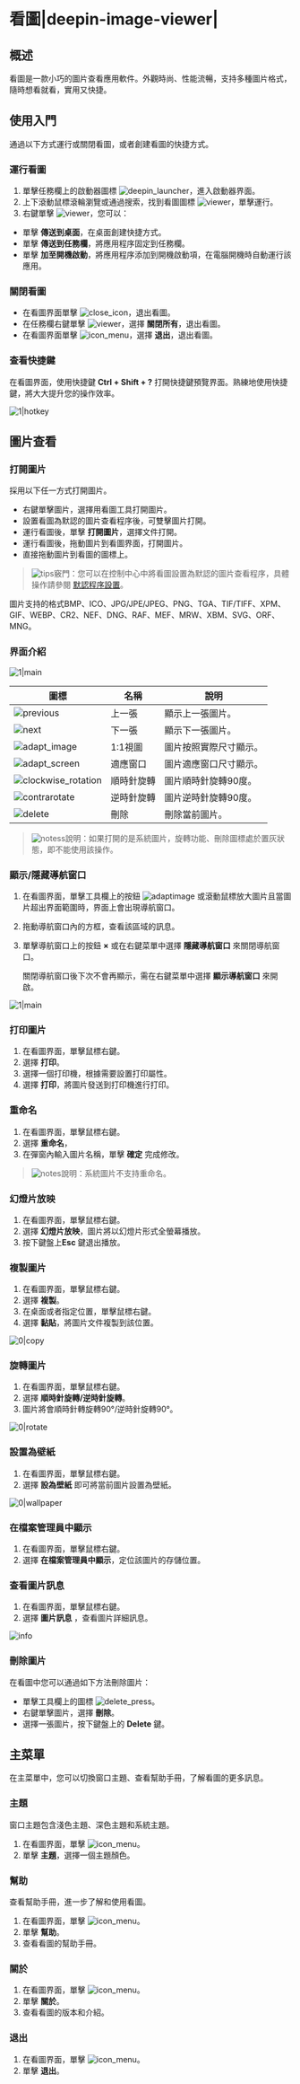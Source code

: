 # 看圖|deepin-image-viewer|

## 概述


看圖是一款小巧的圖片查看應用軟件。外觀時尚、性能流暢，支持多種圖片格式，隨時想看就看，實用又快捷。


## 使用入門

通過以下方式運行或關閉看圖，或者創建看圖的快捷方式。

### 運行看圖

1. 單擊任務欄上的啟動器圖標 ![deepin_launcher](../common/deepin_launcher.svg)，進入啟動器界面。
2. 上下滾動鼠標滾輪瀏覽或通過搜索，找到看圖圖標 ![viewer](../common/deepin_image_viewer.svg)，單擊運行。
3. 右鍵單擊 ![viewer](../common/deepin_image_viewer.svg)，您可以：
 - 單擊 **傳送到桌面**，在桌面創建快捷方式。
 - 單擊 **傳送到任務欄**，將應用程序固定到任務欄。
 - 單擊 **加至開機啟動**，將應用程序添加到開機啟動項，在電腦開機時自動運行該應用。


### 關閉看圖

- 在看圖界面單擊 ![close_icon](../common/close_icon.svg)，退出看圖。
- 在任務欄右鍵單擊 ![viewer](../common/deepin_image_viewer.svg)，選擇 **關閉所有**，退出看圖。
- 在看圖界面單擊 ![icon_menu](../common/icon_menu.svg)，選擇 **退出**，退出看圖。

### 查看快捷鍵

在看圖界面，使用快捷鍵 **Ctrl + Shift + ?** 打開快捷鍵預覽界面。熟練地使用快捷鍵，將大大提升您的操作效率。

![1|hotkey](fig/hotkey.png)

## 圖片查看

### 打開圖片
採用以下任一方式打開圖片。
- 右鍵單擊圖片，選擇用看圖工具打開圖片。
- 設置看圖為默認的圖片查看程序後，可雙擊圖片打開。
- 運行看圖後，單擊 **打開圖片**，選擇文件打開。
- 運行看圖後，拖動圖片到看圖界面，打開圖片。
- 直接拖動圖片到看圖的圖標上。

> ![tips](../common/tips.svg)竅門：您可以在控制中心中將看圖設置為默認的圖片查看程序，具體操作請參閱 [默認程序設置](dman:///dde#默認程序設置)。

圖片支持的格式BMP、ICO、JPG/JPE/JPEG、PNG、TGA、TIF/TIFF、XPM、GIF、WEBP、CR2、NEF、DNG、RAF、MEF、MRW、XBM、SVG、ORF、MNG。


### 界面介紹

![1|main](fig/main.png)

| 圖標                                                   | 名稱       | 說明                   |
| ------------------------------------------------------ | ---------- | ---------------------- |
| ![previous](../common/previous.svg)                    | 上一張     | 顯示上一張圖片。       |
| ![next](../common/next.svg)                            | 下一張     | 顯示下一張圖片。       |
| ![adapt_image](../common/adaptimage.svg)               | 1:1視圖    | 圖片按照實際尺寸顯示。 |
| ![adapt_screen](../common/adaptscreen.svg)             | 適應窗口   | 圖片適應窗口尺寸顯示。 |
| ![clockwise_rotation](../common/clockwiserotation.svg) | 順時針旋轉 | 圖片順時針旋轉90度。   |
| ![contrarotate](../common/contrarotate.svg)            | 逆時針旋轉 | 圖片逆時針旋轉90度。   |
| ![delete](../common/delete.svg)                        | 刪除       | 刪除當前圖片。         |

> ![notess](../common/notes.svg)說明：如果打開的是系統圖片，旋轉功能、刪除圖標處於置灰狀態，即不能使用該操作。

### 顯示/隱藏導航窗口

1. 在看圖界面，單擊工具欄上的按鈕 ![adaptimage](../common/adaptimage.svg) 或滾動鼠標放大圖片且當圖片超出界面範圍時，界面上會出現導航窗口。
2. 拖動導航窗口內的方框，查看該區域的訊息。
3. 單擊導航窗口上的按鈕 **×** 或在右鍵菜單中選擇 **隱藏導航窗口** 來關閉導航窗口。
   
   關閉導航窗口後下次不會再顯示，需在右鍵菜單中選擇 **顯示導航窗口** 來開啟。

![1|main](fig/navigation.png)

### 打印圖片

1. 在看圖界面，單擊鼠標右鍵。
2. 選擇 **打印**。
3. 選擇一個打印機，根據需要設置打印屬性。
4. 選擇 **打印**，將圖片發送到打印機進行打印。


### 重命名

1. 在看圖界面，單擊鼠標右鍵。
2. 選擇 **重命名**，
3. 在彈窗內輸入圖片名稱，單擊 **確定** 完成修改。
>![notes](../common/notes.svg)說明：系統圖片不支持重命名。

### 幻燈片放映

1. 在看圖界面，單擊鼠標右鍵。
2. 選擇 **幻燈片放映**，圖片將以幻燈片形式全螢幕播放。
3. 按下鍵盤上**Esc** 鍵退出播放。


### 複製圖片

1. 在看圖界面，單擊鼠標右鍵。
2. 選擇 **複製**。
3. 在桌面或者指定位置，單擊鼠標右鍵。
4. 選擇 **黏貼**，將圖片文件複製到該位置。

![0|copy](fig/copy.png)



### 旋轉圖片

1. 在看圖界面，單擊鼠標右鍵。
2. 選擇 **順時針旋轉/逆時針旋轉**。
3. 圖片將會順時針轉旋轉90°/逆時針旋轉90°。

![0|rotate](fig/rotate.png)


### 設置為壁紙

1. 在看圖界面，單擊鼠標右鍵。
2. 選擇 **設為壁紙** 即可將當前圖片設置為壁紙。

![0|wallpaper](fig/wallpaper.png)

### 在檔案管理員中顯示
1. 在看圖界面，單擊鼠標右鍵。
2. 選擇 **在檔案管理員中顯示**，定位該圖片的存儲位置。

### 查看圖片訊息

1. 在看圖界面，單擊鼠標右鍵。
2. 選擇 **圖片訊息** ，查看圖片詳細訊息。

![info](fig/info.png)

### 刪除圖片

在看圖中您可以通過如下方法刪除圖片：

- 單擊工具欄上的圖標 ![delete_press](../common/delete.svg)。
- 右鍵單擊圖片，選擇 **刪除**。
- 選擇一張圖片，按下鍵盤上的 **Delete** 鍵。

## 主菜單

在主菜單中，您可以切換窗口主題、查看幫助手冊，了解看圖的更多訊息。

### 主題

窗口主題包含淺色主題、深色主題和系統主題。

1. 在看圖界面，單擊 ![icon_menu](../common/icon_menu.svg)。
2. 單擊 **主題**，選擇一個主題顏色。

### 幫助

查看幫助手冊，進一步了解和使用看圖。

1. 在看圖界面，單擊 ![icon_menu](../common/icon_menu.svg)。
2. 單擊 **幫助**。
3. 查看看圖的幫助手冊。

### 關於

1. 在看圖界面，單擊 ![icon_menu](../common/icon_menu.svg)。
2. 單擊 **關於**。
3. 查看看圖的版本和介紹。

### 退出

1. 在看圖界面，單擊 ![icon_menu](../common/icon_menu.svg)。
2. 單擊 **退出**。   
